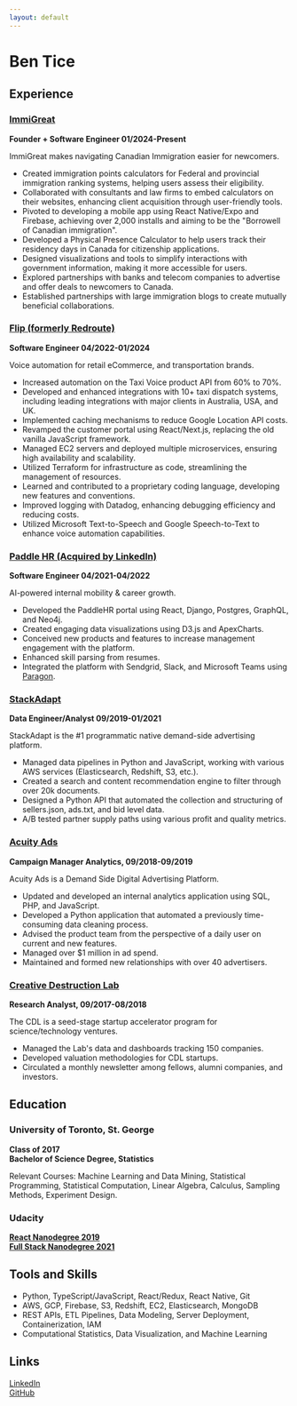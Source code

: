 ```yaml
---
layout: default
---
```


# Ben Tice

## Experience

### [ImmiGreat](https://www.immigreat.io/)

**Founder + Software Engineer 01/2024-Present**

ImmiGreat makes navigating Canadian Immigration easier for newcomers.

* Created immigration points calculators for Federal and provincial immigration ranking systems, helping users assess their eligibility.
* Collaborated with consultants and law firms to embed calculators on their websites, enhancing client acquisition through user-friendly tools.
* Pivoted to developing a mobile app using React Native/Expo and Firebase, achieving over 2,000 installs and aiming to be the "Borrowell of Canadian immigration".
* Developed a Physical Presence Calculator to help users track their residency days in Canada for citizenship applications.
* Designed visualizations and tools to simplify interactions with government information, making it more accessible for users.
* Explored partnerships with banks and telecom companies to advertise and offer deals to newcomers to Canada.
* Established partnerships with large immigration blogs to create mutually beneficial collaborations.

### [Flip (formerly Redroute)](https://flipcx.com/)

**Software Engineer 04/2022-01/2024**

Voice automation for retail eCommerce, and transportation brands.

* Increased automation on the Taxi Voice product API from 60% to 70%.
* Developed and enhanced integrations with 10+ taxi dispatch systems, including leading integrations with major clients in Australia, USA, and UK.
* Implemented caching mechanisms to reduce Google Location API costs.
* Revamped the customer portal using React/Next.js, replacing the old vanilla JavaScript framework.
* Managed EC2 servers and deployed multiple microservices, ensuring high availability and scalability.
* Utilized Terraform for infrastructure as code, streamlining the management of resources.
* Learned and contributed to a proprietary coding language, developing new features and conventions.
* Improved logging with Datadog, enhancing debugging efficiency and reducing costs.
* Utilized Microsoft Text-to-Speech and Google Speech-to-Text to enhance voice automation capabilities.

### [Paddle HR (Acquired by LinkedIn)](https://www.linkedin.com/company/paddle-inc./)

**Software Engineer 04/2021-04/2022**

AI-powered internal mobility & career growth.

* Developed the PaddleHR portal using React, Django, Postgres, GraphQL, and Neo4j.
* Created engaging data visualizations using D3.js and ApexCharts.
* Conceived new products and features to increase management engagement with the platform.
* Enhanced skill parsing from resumes.
* Integrated the platform with Sendgrid, Slack, and Microsoft Teams using [Paragon](https://www.useparagon.com/).

### [StackAdapt](https://www.stackadapt.com/)

**Data Engineer/Analyst 09/2019-01/2021**

StackAdapt is the #1 programmatic native demand-side advertising platform.

* Managed data pipelines in Python and JavaScript, working with various AWS services (Elasticsearch, Redshift, S3, etc.).
* Created a search and content recommendation engine to filter through over 20k documents.
* Designed a Python API that automated the collection and structuring of sellers.json, ads.txt, and bid level data.
* A/B tested partner supply paths using various profit and quality metrics.

### [Acuity Ads](https://www.acuityads.com/)

**Campaign Manager Analytics, 09/2018-09/2019**

Acuity Ads is a Demand Side Digital Advertising Platform.

* Updated and developed an internal analytics application using SQL, PHP, and JavaScript.
* Developed a Python application that automated a previously time-consuming data cleaning process.
* Advised the product team from the perspective of a daily user on current and new features.
* Managed over $1 million in ad spend.
* Maintained and formed new relationships with over 40 advertisers.

### [Creative Destruction Lab](https://www.creativedestructionlab.com/)

**Research Analyst, 09/2017-08/2018**

The CDL is a seed-stage startup accelerator program for science/technology ventures.

* Managed the Lab's data and dashboards tracking 150 companies.
* Developed valuation methodologies for CDL startups.
* Circulated a monthly newsletter among fellows, alumni companies, and investors.

## Education

### University of Toronto, St. George
**Class of 2017**  
**Bachelor of Science Degree, Statistics**

Relevant Courses: Machine Learning and Data Mining, Statistical Programming, Statistical Computation, Linear Algebra, Calculus, Sampling Methods, Experiment Design.

### Udacity
[**React Nanodegree 2019**](https://www.udacity.com/course/react-nanodegree--nd019)  
[**Full Stack Nanodegree 2021**](https://www.udacity.com/course/full-stack-web-developer-nanodegree--nd0044)

## Tools and Skills

* Python, TypeScript/JavaScript, React/Redux, React Native, Git
* AWS, GCP, Firebase, S3, Redshift, EC2, Elasticsearch, MongoDB
* REST APIs, ETL Pipelines, Data Modeling, Server Deployment, Containerization, IAM
* Computational Statistics, Data Visualization, and Machine Learning

## Links

[LinkedIn](https://www.linkedin.com/in/ben-tice/)  
[GitHub](https://github.com/bentice)